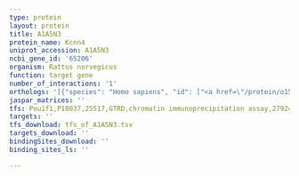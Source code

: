 ```yaml
---
type: protein
layout: protein
title: A1A5N3
protein_name: Kcnn4
uniprot_accession: A1A5N3
ncbi_gene_id: '65206'
organism: Rattus norvegicus
function: target gene
number_of_interactions: '1'
orthologs: '[{"species": "Homo sapiens", "id": ["<a href=\"/protein/o15554\">O15554</a>"]}, {"species": "Danio rerio", "id": ["<a href=\"/protein/x1wcl6\">X1WCL6</a>"]}, {"species": "Mus musculus", "id": ["<a href=\"/protein/o89109\">O89109</a>"]}, {"species": "Caenorhabditis elegans", "id": ["<a href=\"/protein/o17697\">O17697</a>"]}]'
jaspar_matrices: ''
tfs: Pou1f1,P10037,25517,GTRD,chromatin immunoprecipitation assay,27924024%5Buid%5D,No
targets: ''
tfs_download: tfs_of_A1A5N3.tsv
targets_download: ''
bindingSites_download: ''
binding_sites_ls: ''

---
```

